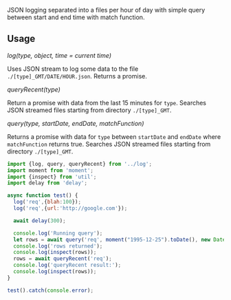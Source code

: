 JSON logging separated into a files per hour of day with simple query between start and end time with match function.

## Usage

*log(type, object, time = current time)*

Uses JSON stream to log some data to the file `./[type]_GMT/DATE/HOUR.json`.
Returns a promise.


*queryRecent(type)*

Return a promise with data from the last 15 minutes for `type`.  Searches JSON streamed files starting 
from directory `./[type]_GMT`.

*query(type, startDate, endDate, matchFunction)*

Returns a promise with data for `type` between `startDate` and `endDate` where `matchFunction`
returns true. Searches JSON streamed files starting from directory `./[type]_GMT`.


```javascript
import {log, query, queryRecent} from '../log';
import moment from 'moment';
import {inspect} from 'util';
import delay from 'delay';

async function test() {
  log('req',{blah:100});
  log('req',{url:'http://google.com'});

  await delay(300);

  console.log('Running query');
  let rows = await query('req', moment("1995-12-25").toDate(), new Date(), d=>d.url);
  console.log('rows returned');
  console.log(inspect(rows));
  rows = await queryRecent('req');
  console.log('queryRecent result:');
  console.log(inspect(rows));
}

test().catch(console.error);

```
